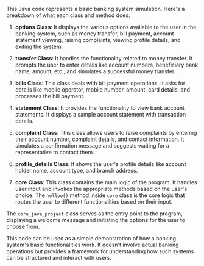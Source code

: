 This Java code represents a basic banking system simulation. Here's a breakdown of what each class and method does:

1. **options Class**: It displays the various options available to the user in the banking system, such as money transfer, bill payment, account statement viewing, raising complaints, viewing profile details, and exiting the system.

2. **transfer Class**: It handles the functionality related to money transfer. It prompts the user to enter details like account numbers, beneficiary bank name, amount, etc., and simulates a successful money transfer.

3. **bills Class**: This class deals with bill payment operations. It asks for details like mobile operator, mobile number, amount, card details, and processes the bill payment.

4. **statement Class**: It provides the functionality to view bank account statements. It displays a sample account statement with transaction details.

5. **complaint Class**: This class allows users to raise complaints by entering their account number, complaint details, and contact information. It simulates a confirmation message and suggests waiting for a representative to contact them.

6. **profile_details Class**: It shows the user's profile details like account holder name, account type, and branch address.

7. **core Class**: This class contains the main logic of the program. It handles user input and invokes the appropriate methods based on the user's choice. The `helloo()` method inside `core` class is the core logic that routes the user to different functionalities based on their input.

The `core_java_project` class serves as the entry point to the program, displaying a welcome message and initiating the options for the user to choose from.

This code can be used as a simple demonstration of how a banking system's basic functionalities work. It doesn't involve actual banking operations but provides a framework for understanding how such systems can be structured and interact with users.
